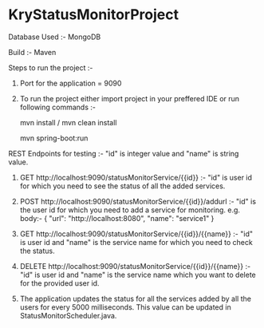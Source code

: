 # KryStatusMonitorProject

Database Used :- MongoDB

Build :- Maven

Steps to run the project :- 
1. Port for the application = 9090
2. To run the project either import project in your preffered IDE or run following commands :-
    
    mvn install / mvn clean install
    
    mvn spring-boot:run 
    
REST Endpoints for testing :- 
"id" is integer value and "name" is string value.

1. GET http://localhost:9090/statusMonitorService/{{id}} :- "id" is user id for which you need to see the status of all the added services. 
   
2. POST http://localhost:9090/statusMonitorService/{{id}}/addurl :- "id" is the user id for which you need to add a service for monitoring. 
   e.g. body:- 
   {
    "url": "http://localhost:8080",
    "name": "service1"
  }
  
3. GET http://localhost:9090/statusMonitorService/{{id}}/{{name}} :- "id" is user id and "name" is the service name for which you need to check the status. 

4. DELETE http://localhost:9090/statusMonitorService/{{id}}/{{name}} :-  "id" is user id and "name" is the service name which you want to delete for the provided user id.

5. The application updates the status for all the services added by all the users for every 5000 milliseconds. This value can be updated in StatusMonitorScheduler.java.
